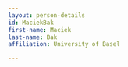```yaml
---
layout: person-details
id: MaciekBak
first-name: Maciek
last-name: Bak
affiliation: University of Basel

---
```

